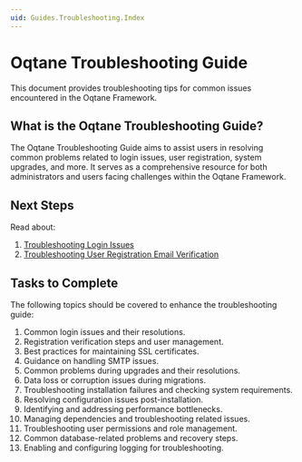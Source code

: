 ```yaml
---
uid: Guides.Troubleshooting.Index
---
```


# Oqtane Troubleshooting Guide

This document provides troubleshooting tips for common issues encountered in the Oqtane Framework.

## What is the Oqtane Troubleshooting Guide?

The Oqtane Troubleshooting Guide aims to assist users in resolving common problems related to login issues, user registration, system upgrades, and more. It serves as a comprehensive resource for both administrators and users facing challenges within the Oqtane Framework.

## Next Steps

Read about:

1. [Troubleshooting Login Issues](troubleshooting-login-issues.md)
2. [Troubleshooting User Registration Email Verification](troubleshooting-user-registration-email-verification.md)

## Tasks to Complete

The following topics should be covered to enhance the troubleshooting guide:

1. Common login issues and their resolutions.
2. Registration verification steps and user management.
3. Best practices for maintaining SSL certificates.
4. Guidance on handling SMTP issues.
5. Common problems during upgrades and their resolutions.
6. Data loss or corruption issues during migrations.
7. Troubleshooting installation failures and checking system requirements.
8. Resolving configuration issues post-installation.
9. Identifying and addressing performance bottlenecks.
10. Managing dependencies and troubleshooting related issues.
11. Troubleshooting user permissions and role management.
12. Common database-related problems and recovery steps.
13. Enabling and configuring logging for troubleshooting.
